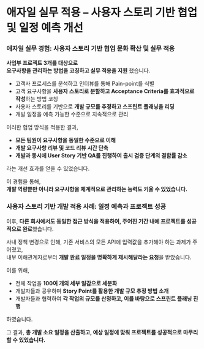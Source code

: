 # 애자일 실무 적용 – 사용자 스토리 기반 협업 및 일정 예측 개선

### 애자일 실무 경험: 사용자 스토리 기반 협업 문화 확산 및 실무 적용

**사업부 프로젝트 3개를 대상으로**  
**요구사항을 관리하는 방법을 코칭하고 실무 적용을 지원** 했습니다.    

- 고객사 프로세스를 분석하고 인터뷰를 통해 Pain-point를 식별
- 고객 요구사항을 **사용자 스토리로 분할하고 Acceptance Criteria를 효과적으로 작성**하는 방법 코칭
- 사용자 스토리를 기반으로 **개발 규모를 추정하고 스프린트 플래닝을 리딩**
- 개발 일정을 예측 가능한 수준으로 지속적으로 관리

이러한 협업 방식을 적용한 결과,  
- **모든 팀원이 요구사항을 동일한 수준으로 이해**  
- **개발 요구사항 리뷰 및 코드 리뷰 시간 단축**  
- **개발과 동시에 User Story 기반 QA를 진행하여 출시 검증 단계의 결함률 감소**

라는 개선 효과를 얻을 수 있었습니다.

이 경험을 통해,   
**개발 역량뿐만 아니라 요구사항을 체계적으로 관리하는 능력도 키울 수 있었습니다.**  

### 사용자 스토리 기반 개발 적용 사례: 일정 예측과 프로젝트 성공

이후, **다른 회사에서도 동일한 접근 방식을 적용하여, 주어진 기간 내에 프로젝트를 성공적으로 완료**했습니다.

사내 정책 변경으로 인해, 기존 서비스의 모든 API에 입력값을 추가해야 하는 과제가 주어졌고,  
내부 이해관계자로부터 **개발 완료 일정을 명확하게 제시해달라는 요청**을 받았습니다.

이를 위해,

- 전체 작업을 **100여 개의 세부 일감으로 세분화**
- 개발자들과 공유하며 **Story Point를 활용한 개발 규모 추정 방법 소개**
- 개발자들과 협력하여 **각 작업의 규모를 산정하고, 이를 바탕으로 스프린트 플래닝 진행**

하였습니다.

그 결과, **총 개발 소요 일정을 산출하고, 예상 일정에 맞춰 프로젝트를 성공적으로 마무리할 수 있었습니다.**
